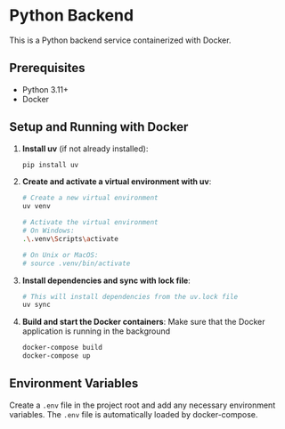 # Python Backend

This is a Python backend service containerized with Docker.

## Prerequisites

- Python 3.11+
- Docker

## Setup and Running with Docker

1. **Install uv** (if not already installed):
   ```bash
   pip install uv
   ```

2. **Create and activate a virtual environment with uv**:
   ```bash
   # Create a new virtual environment
   uv venv
   
   # Activate the virtual environment
   # On Windows:
   .\.venv\Scripts\activate

   # On Unix or MacOS:
   # source .venv/bin/activate
   ```

3. **Install dependencies and sync with lock file**:
   ```bash
   # This will install dependencies from the uv.lock file
   uv sync
   ```

4. **Build and start the Docker containers**:
    Make sure that the Docker application is running in the background
   ```bash
   docker-compose build
   docker-compose up
   ```

## Environment Variables

Create a `.env` file in the project root and add any necessary environment variables. The `.env` file is automatically loaded by docker-compose.
